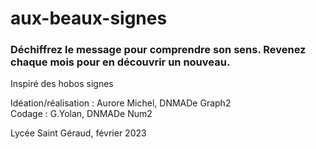 # aux-beaux-signes

### Déchiffrez le message pour comprendre son sens. Revenez chaque mois pour en découvrir un nouveau.

Inspiré des hobos signes

Idéation/réalisation : Aurore Michel, DNMADe Graph2<br>Codage : G.Yolan, DNMADe Num2<br>

Lycée Saint Géraud, février 2023
